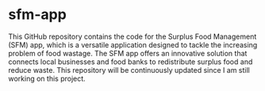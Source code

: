 # sfm-app
 This GitHub repository contains the code for the Surplus Food Management (SFM) app, which is a versatile application designed to tackle the increasing problem of food wastage. The SFM app offers an innovative solution that connects local businesses and food banks to redistribute surplus food and reduce waste. This repository will be continuously updated since I am still working on this project.

